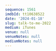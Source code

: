 ```yaml
---
sequence: 1561
imdbId: tt10638522
date: '2024-01-18'
slug: talk-to-me-2022
medium: iTunes
venue: null
venueNotes: null
mediumNotes: null
---
```


